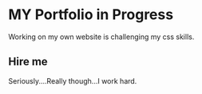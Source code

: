 # MY Portfolio in Progress

Working on my own website is challenging my css skills.

## Hire me

Seriously....Really though...I work hard.
